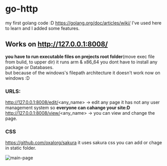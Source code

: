 # go-http
my first golang code :D  https://golang.org/doc/articles/wiki/ I've used here to learn and I added some features.

## Works on http://127.0.0.1:8008/  
**you have to run executable files on prejects root folder**(move exec file from bulid, to upper dir) it runs arm & x86_64 you dont have to install any package or Databases.   
but because of the windows's filepath architecture it doesn't work now on windows :D   
### URLS: 

http://127.0.0.1:8008/edit/<any_name>   -> edit any page it has not any user management system so **everyone can cahange your site:D**   
http://127.0.0.1:8008/view/<any_name>   -> you can view and change the page. 

### CSS
https://github.com/oxalorg/sakura it uses sakura css you can add or chage in static folder.

![main-page](https://i.imgur.com/6nhY6d6.png)
